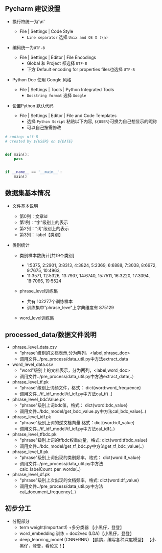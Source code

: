 ## Pycharm 建议设置

* 换行符统一为'\n'
  * File | Settings | Code Style
    * `Line separator` 选择 `Unix and OS X (\n)`

* 编码统一为`UTF-8`
  * File | Settings | Editor | File Encodings
    * Global 和 Project 都选择 `UTF-8`
    * 下方 Default encoding for properties files也选择 `UTF-8`

* Python Doc 使用 Google 风格
  * File | Settings | Tools | Python Integrated Tools
    * `Docstring format` 选择 `Google`

* 设置Python 默认代码
  * File | Settings | Editor | File and Code Templates
    * 选择 `Python Script` 粘贴以下内容, `${USER}`可换为自己想显示的昵称
    * 可以自己按需修改

```python
# coding: utf-8
# created by ${USER} on ${DATE}


def main():
    pass


if __name__ == '__main__':
    main()

```


## 数据集基本情况
    
* 文件基本说明
    * 第0列：文章id  
    * 第1列：“字”级别上的表示 
    * 第2列：“词”级别上的表示  
    * 第3列： label【类别】
       
* 类别统计
    * 类别样本数统计[共19个类别]
        * 1:5375, 2:2901, 3:8313, 4:3824, 5:2369, 6:6888, 7:3038, 8:6972, 9:7675, 10:4963,
        * 11:3571, 12:5326, 13:7907, 14:6740, 15:7511, 16:3220, 17:3094, 18:7066, 19:5524

    * phrase_level训练集
        * 共有 102277个训练样本
        * 训练集中"phrase_leve"上字典维度有 875129 
    
    * word_level训练集
    
## processed_data/数据文件说明
    
* phrase_level_data.csv
    * “phrase”级别的文档表示,分为两列，<label,phrase_doc>  
    * 调用文件../pre_process/data_util.py中方法extract_data
* word_level_data.csv                        
    * "word"级别上的文档表示，分为两列，<label,word_doc>
    * 调用文件../pre_process/data_util.py中方法extract_data(..)
* phrase_level_tf.pk
    * “phrase”级别上词频文件，格式： dict{word:word_frequence}
    * 调用文件../tf_idf_model/tf_idf.py中方法cal_tf(..)
* phrase_level_bdcValue.pk
    * "phrase"级别上词bdc值，格式： dict{word:bdc_value}
    * 调用文件../bdc_model/get_bdc_value.py中方法cal_bdc_value(..)
* phrase_level_idf.pk
    * "phrase"级别上词的逆文档向量 格式：dict{word:idf_value}
    * 调用文件../tf_idf_model/tf_idf.py中方法cal_idf(..)
* phrase_level_tfbdc.pk
    * "phrase"级别上词的tfbdc权重向量，格式: dict{word:tfbdc_value}
    * 调用文件../bdc_model/get_tf_bdc.py中方法get_tf_bdc_value(..)
* phrase_level_lf.pk
    * "phrase"级别上词出现的类别频率，格式： dict{word:lf_value}
    * 调用文件../pre_process/data_util.py中方法 calc_labelCount_per_words(..)
* phrase_level_df.pk
    * "phrase"级别上次出现的文档频率，格式: dict{word:df_value}
    * 调用文件../pre_process/data_util.py中方法cal_document_frequency(..)

      
    
    
## 初步分工

* 分配部分
    * term weight(Important!) +多分类器 【小黑仔，登登】   
    * word_embedding 训练 + doc2vec (LDA)【小黑仔，登登】    
    * deep_learning_model (CNN+RNN) 【鹏鹏，编写各种深度模型】
        【小黑仔，登登，看论文！】
            
